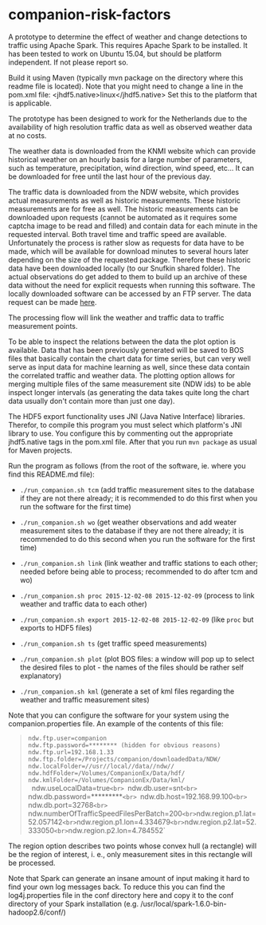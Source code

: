 # companion-risk-factors

A prototype to determine the effect of weather and change detections to traffic using Apache Spark. This requires Apache Spark to be installed. It has been tested to work on Ubuntu 15.04, but should be platform independent. If not please report so.

Build it using Maven (typically mvn package on the directory where this readme file is located). Note that you might need to change a line in the pom.xml file: <jhdf5.native>linux</jhdf5.native>  Set this to the platform that is applicable.

The prototype has been designed to work for the Netherlands due to the availability of high resolution traffic data as well as observed weather data at no costs.

The weather data is downloaded from the KNMI website which can provide historical weather on an hourly basis for a large number of parameters, such as temperature, precipitation, wind direction, wind speed, etc... It can be downloaded for free until the last hour of the previous day.

The traffic data is downloaded from the NDW website, which provides actual measurements as well as historic measurements. These historic measurements are for free as well. The historic measurements can be downloaded upon requests (cannot be automated as it requires some captcha image to be read and filled) and contain data for each minute in the requested interval. Both travel time and traffic speed are available.  
Unfortunately the process is rather slow as requests for data have to be made, which will be available for download minutes to several hours later depending on the size of the requested package. Therefore these historic data have been downloaded locally (to our Snufkin shared folder). The actual observations do get added to them to build up an archive of these data without the need for explicit requests when running this software. The locally downloaded software can be accessed by an FTP server. The data request can be made [here](ndw.numberOfTrafficSpeedFilesPerBatch=200).

The processing flow will link the weather and traffic data to traffic measurement points.

To be able to inspect the relations between the data the plot option is available. Data that has been previously generated will be saved to BOS files that basically contain the chart data for time series, but can very well serve as input data for machine learning as well, since these data contain the correlated traffic and weather data. The plotting option allows for merging multiple files of the same measurement site (NDW ids) to be able inspect longer intervals (as generating the data takes quite long the chart data usually don't contain more than just one day).

The HDF5 export functionality uses JNI (Java Native Interface) libraries. Therefor, to compile this program you must select which platform's JNI library to use. You configure this by commenting out the appropriate jhdf5.native tags in the pom.xml file. After that you run `mvn package` as usual for Maven projects.

Run the program as follows (from the root of the software, ie. where you find this README.md file):

* `./run_companion.sh tcm` (add traffic measurement sites to the database if they are not there already; it is recommended to do this first when you run the software for the first time)

* `./run_companion.sh wo` (get weather observations and add weater measurement sites to the database if they are not there already; it is recommended to do this second when you run the software for the first time)

* `./run_companion.sh link` (link weather and traffic stations to each other; needed before being able to process; recommended to do after tcm and wo)

* `./run_companion.sh proc 2015-12-02-08 2015-12-02-09` (process to link weather and traffic data to each other)

* `./run_companion.sh export 2015-12-02-08 2015-12-02-09` (like `proc` but exports to HDF5 files)

* `./run_companion.sh ts` (get traffic speed measurements)

* `./run_companion.sh plot`  (plot BOS files: a window will pop up to select the desired files to plot - the names of the files should be rather self explanatory)

* `./run_companion.sh kml` (generate a set of kml files regarding the weather and traffic measurement sites)


Note that you can configure the software for your system using the companion.properties file. An example of the contents of this file:
> `ndw.ftp.user=companion`<br>
> `ndw.ftp.password=******** (hidden for obvious reasons)`<br>
> `ndw.ftp.url=192.168.1.33`<br>
> `ndw.ftp.folder=/Projects/companion/downloadedData/NDW/`<br>
> `ndw.localFolder=//usr//local//data//ndw//`<br>
> `ndw.hdfFolder=/Volumes/CompanionEx/Data/hdf/` <br>
> `ndw.kmlFolder=/Volumes/CompanionEx/Data/kml/` <br>`
> `ndw.useLocalData=true`<br>
> `ndw.db.user=snt`<br>
> `ndw.db.password=*********`<br>
> `ndw.db.host=192.168.99.100`<br>
> `ndw.db.port=32768`<br>
> `ndw.numberOfTrafficSpeedFilesPerBatch=200` <br>
> `ndw.region.p1.lat=52.057142` <br>
> `ndw.region.p1.lon=4.334679` <br>
> `ndw.region.p2.lat=52.333050` <br>
> `ndw.region.p2.lon=4.784552` <br>

The region option describes two points whose convex hull (a rectangle) will be the region
of interest, i. e., only measurement sites in this rectangle will be processed.

Note that Spark can generate an insane amount of input making it hard to find your own log messages back. To reduce this you can find the log4j.properties file in the conf directory here and copy it to the conf directory of your Spark installation (e.g. /usr/local/spark-1.6.0-bin-hadoop2.6/conf/)
